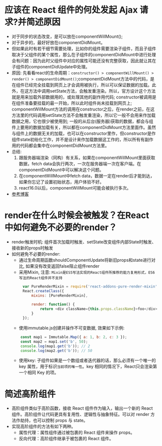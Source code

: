 # 应该在 React 组件的何处发起 Ajax 请求?并简述原因
- 对于同步的状态改变，是可以放在componentWillMount();
- 对于异步的，最好好放在componentDidMount。
- 但如果此时有若干细节需要处理，比如你的组件需要渲染子组件，而且子组件取决于父组件的某个属性，那么在子组件的componentDidMount中进行处理会有问题：因为此时父组件中对应的属性可能还没有完整获取，因此就让其在子组件的componentDidUpdate中处理。
- 原因: 先看看react的生命周期：`constructor() > componentWillMount() > render() > componentDidMount()`;componentDidMount方法中的代码，是在组件已经完全挂载到网页上才会调用被执行，所以可以保证数据的加载。此外，在这方法中调用setState方法，会触发重渲染。所以，官方设计这个方法就是用来加载外部数据用的，或处理其他的副作用代码; constructor被调用是在组件准备要挂载的最一开始，所以此时组件尚未挂载到网页上; componentWillMount方法的调用在constructor之后，在render之前，在这方法里的代码调用setState方法不会触发重渲染，所以它一般不会用来作加载数据之用，它也很少被使用到; 一般的从后台(服务器)获取的数据，都会与组件上要用的数据加载有关，所以都在componentDidMount方法里面作。虽然与组件上的数据无关的加载，也可以在constructor里作，但constructor是作组件state初绐化工作，并不是设计来作加载数据这工作的，所以所有有副作用的代码都会集中在componentDidMount方法里。
- 总结:
    1. 跟服务器端渲染（同构）有关系，如果在componentWillMount里面获取数据，fetch data会执行两次，一次在服务器端一次在客户端。在componentDidMount中可以解决这个问题。   
    2. 在componentWillMount中fetch data，数据一定在render后才能到达，如果你忘记了设置初始状态，用户体验不好。   
    3. react16.0以后，componentWillMount可能会被执行多次。
- [参考博客](https://blog.csdn.net/gao449812984/article/details/81055883)
    
# render在什么时候会被触发？在React中如何避免不必要的render？
- render触发时机: 组件首次加载时触发、setState改变组件内部State时触发、接收新的props时触发
- 如何避免不必要的render:
    - 通过生命周期函数shouldComponentUpdate将新旧props和state进行对比, 如果没有改变返回false阻止组件render
    - 采用Mixin, 注意: `Mixin是ES5写法实现的React组件所推荐的能力复用形式，ES6写法的React组件并不支持`
    ```javascript
         var PureRenderMixin = require('react-addons-pure-render-mixin');
         React.createClass({
             mixins: [PureRenderMixin],
         
             render: function() {
                 return <div className={this.props.className}>foo</div>;
             }
         });
    ```
    - 使用immutable.js创建并操作不可变数据, 效果如下示例:
    ```javascript
        const map1 = Immutable.Map({ a: 1, b: 2, c: 3 });
        const map2 = map1.set('b', 50);
        console.log(map1.get('b')); // 2
        console.log(map2.get('b')); // 50
    ```
    - 使用key: 子组件如果是一个数组或者迭代器的话，那么必须有一个唯一的 key 属性，用于标识`当前项的唯一性`。key 相同的情况下，React只会渲染第一个相同 Key 的项。

# 简述高阶组件
- 高阶组件类似于高阶函数，接收 React 组件作为输入，输出一个新的 React 组件。高阶组件让代码更具有复用性、逻辑性与抽象特征。可以对 render 方法作劫持，也可以控制 props 与 state。
- 实现高阶组件的方法有如下两种。
  - 属性代理：属性组件通过被包裹的 React 组件来操作 props。
  - 反向代理：高阶组件继承于被包裹的 React 组件。